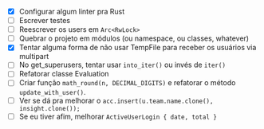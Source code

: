 - [x] Configurar algum linter pra Rust
- [ ] Escrever testes
- [ ] Reescrever os users em `Arc<RwLock>`
- [ ] Quebrar o projeto em módulos (ou namespace, ou classes, whatever)
- [x] Tentar alguma forma de não usar TempFile para receber os usuários via multipart
- [ ] No get_superusers, tentar usar `into_iter()` ou invés de `iter()`
- [ ] Refatorar classe Evaluation
- [ ] Criar função `math_round(n, DECIMAL_DIGITS)` e refatorar o método `update_with_user()`.
- [ ] Ver se dá pra melhorar o `acc.insert(u.team.name.clone(), insight.clone());`
- [ ] Se eu tiver afim, melhorar `ActiveUserLogin { date, total }`